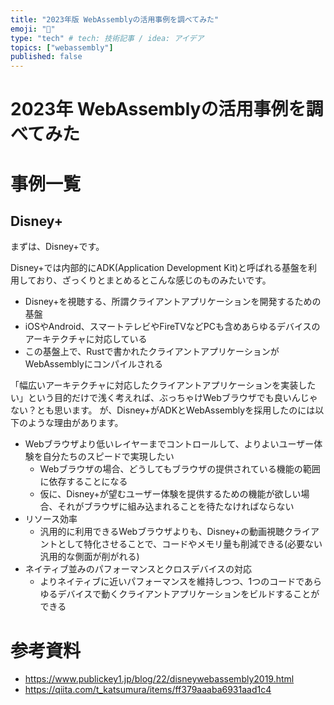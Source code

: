 ```yaml
---
title: "2023年版 WebAssemblyの活用事例を調べてみた"
emoji: "🔖"
type: "tech" # tech: 技術記事 / idea: アイデア
topics: ["webassembly"]
published: false
---
```


# 2023年 WebAssemblyの活用事例を調べてみた

# 事例一覧

## Disney+
まずは、Disney+です。

Disney+では内部的にADK(Application Development Kit)と呼ばれる基盤を利用しており、ざっくりとまとめるとこんな感じのものみたいです。
- Disney+を視聴する、所謂クライアントアプリケーションを開発するための基盤
- iOSやAndroid、スマートテレビやFireTVなどPCも含めあらゆるデバイスのアーキテクチャに対応している
- この基盤上で、Rustで書かれたクライアントアプリケーションがWebAssemblyにコンパイルされる

「幅広いアーキテクチャに対応したクライアントアプリケーションを実装したい」という目的だけで浅く考えれば、ぶっちゃけWebブラウザでも良いんじゃない？とも思います。
が、Disney+がADKとWebAssemblyを採用したのには以下のような理由があります。
- Webブラウザより低いレイヤーまでコントロールして、よりよいユーザー体験を自分たちのスピードで実現したい
  - Webブラウザの場合、どうしてもブラウザの提供されている機能の範囲に依存することになる
  - 仮に、Disney+が望むユーザー体験を提供するための機能が欲しい場合、それがブラウザに組み込まれることを待たなければならない
- リソース効率
  - 汎用的に利用できるWebブラウザよりも、Disney+の動画視聴クライアントとして特化させることで、コードやメモリ量も削減できる(必要ない汎用的な側面が削がれる)
- ネイティブ並みのパフォーマンスとクロスデバイスの対応
  - よりネイティブに近いパフォーマンスを維持しつつ、1つのコードであらゆるデバイスで動くクライアントアプリケーションをビルドすることができる

## 

# 参考資料
- https://www.publickey1.jp/blog/22/disneywebassembly2019.html
- https://qiita.com/t_katsumura/items/ff379aaaba6931aad1c4
